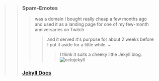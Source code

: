 >> ### Spam-Emotes
>>> was a domain I bought really cheap a few months ago and used it as a landing page for one of my few-month anniversaries on Twitch
>>>> and it served it's purpose for about 2 weeks before I put it aside for a little while. ~ 
>>>>> I think it suits a cheeky little Jekyll blog.
![octojekyll](https://github.com/Hiratsuna/Spam-Emotes/assets/130181277/b2e9a372-5813-489d-94da-0718bc69fd6e)
>> ### [Jekyll Docs](https://jekyllrb.com/)
